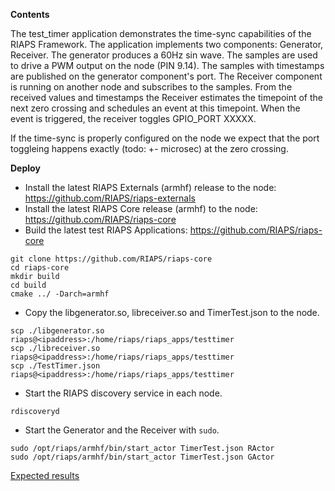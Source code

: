 **Contents**

The test_timer application demonstrates the time-sync capabilities of the RIAPS Framework.
The application implements two components: Generator, Receiver. The generator produces a 60Hz sin wave.
The samples are used to drive a PWM output on the node (PIN 9.14).
The samples with timestamps are published on the generator component's port.
The Receiver component is running on another node and subscribes to the samples.
From the received values and timestamps the Receiver estimates the timepoint of the next zero crossing and schedules an event at this timepoint.
When the event is triggered, the receiver toggles GPIO_PORT XXXXX.

If the time-sync is properly configured on the node we expect that the port toggleing happens exactly (todo: +- microsec) at the zero crossing. 

**Deploy**

- Install the latest RIAPS Externals (armhf) release to the node: https://github.com/RIAPS/riaps-externals
- Install the latest RIAPS Core release (armhf) to the node: https://github.com/RIAPS/riaps-core
- Build the latest test RIAPS Applications: https://github.com/RIAPS/riaps-core

```
git clone https://github.com/RIAPS/riaps-core
cd riaps-core
mkdir build
cd build
cmake ../ -Darch=armhf
```
- Copy the libgenerator.so, libreceiver.so and TimerTest.json to the node.

```
scp ./libgenerator.so riaps@<ipaddress>:/home/riaps/riaps_apps/testtimer
scp ./libreceiver.so riaps@<ipaddress>:/home/riaps/riaps_apps/testtimer
scp ./TestTimer.json riaps@<ipaddress>:/home/riaps/riaps_apps/testtimer
```

- Start the RIAPS discovery service in each node.
```
rdiscoveryd
```
- Start the Generator and the Receiver with `sudo`.
```
sudo /opt/riaps/armhf/bin/start_actor TimerTest.json RActor
sudo /opt/riaps/armhf/bin/start_actor TimerTest.json GActor
```

[Expected results](./scope2.png)